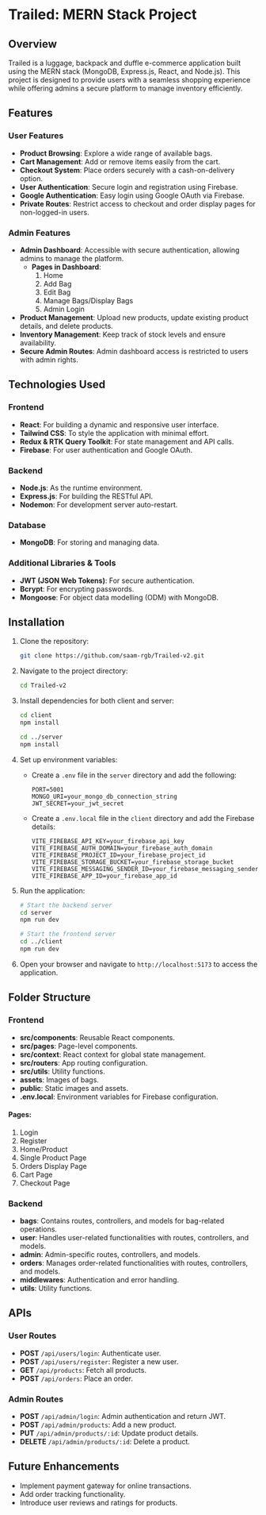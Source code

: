 # Trailed: MERN Stack Project

## Overview

Trailed is a luggage, backpack and duffle e-commerce application built using the MERN stack (MongoDB, Express.js, React, and Node.js). This project is designed to provide users with a seamless shopping experience while offering admins a secure platform to manage inventory efficiently.

## Features

### User Features

- **Product Browsing**: Explore a wide range of available bags.
- **Cart Management**: Add or remove items easily from the cart.
- **Checkout System**: Place orders securely with a cash-on-delivery option.
- **User Authentication**: Secure login and registration using Firebase.
- **Google Authentication**: Easy login using Google OAuth via Firebase.
- **Private Routes**: Restrict access to checkout and order display pages for non-logged-in users.

### Admin Features

- **Admin Dashboard**: Accessible with secure authentication, allowing admins to manage the platform.
  - **Pages in Dashboard**:
    1. Home
    2. Add Bag
    3. Edit Bag
    4. Manage Bags/Display Bags
    5. Admin Login
- **Product Management**: Upload new products, update existing product details, and delete products.
- **Inventory Management**: Keep track of stock levels and ensure availability.
- **Secure Admin Routes**: Admin dashboard access is restricted to users with admin rights.

## Technologies Used

### Frontend

- **React**: For building a dynamic and responsive user interface.
- **Tailwind CSS**: To style the application with minimal effort.
- **Redux & RTK Query Toolkit**: For state management and API calls.
- **Firebase**: For user authentication and Google OAuth.

### Backend

- **Node.js**: As the runtime environment.
- **Express.js**: For building the RESTful API.
- **Nodemon**: For development server auto-restart.

### Database

- **MongoDB**: For storing and managing data.

### Additional Libraries & Tools

- **JWT (JSON Web Tokens)**: For secure authentication.
- **Bcrypt**: For encrypting passwords.
- **Mongoose**: For object data modelling (ODM) with MongoDB.

## Installation

1. Clone the repository:

   ```bash
   git clone https://github.com/saam-rgb/Trailed-v2.git
   ```

2. Navigate to the project directory:

   ```bash
   cd Trailed-v2
   ```

3. Install dependencies for both client and server:

   ```bash
   cd client
   npm install

   cd ../server
   npm install
   ```

4. Set up environment variables:

   - Create a `.env` file in the `server` directory and add the following:
     ```env
     PORT=5001
     MONGO_URI=your_mongo_db_connection_string
     JWT_SECRET=your_jwt_secret
     ```
   - Create a `.env.local` file in the `client` directory and add the Firebase details:
     ```env
     VITE_FIREBASE_API_KEY=your_firebase_api_key
     VITE_FIREBASE_AUTH_DOMAIN=your_firebase_auth_domain
     VITE_FIREBASE_PROJECT_ID=your_firebase_project_id
     VITE_FIREBASE_STORAGE_BUCKET=your_firebase_storage_bucket
     VITE_FIREBASE_MESSAGING_SENDER_ID=your_firebase_messaging_sender_id
     VITE_FIREBASE_APP_ID=your_firebase_app_id
     ```

5. Run the application:

   ```bash
   # Start the backend server
   cd server
   npm run dev

   # Start the frontend server
   cd ../client
   npm run dev
   ```

6. Open your browser and navigate to `http://localhost:5173` to access the application.

## Folder Structure

### Frontend

- **src/components**: Reusable React components.
- **src/pages**: Page-level components.
- **src/context**: React context for global state management.
- **src/routers**: App routing configuration.
- **src/utils**: Utility functions.
- **assets**: Images of bags.
- **public**: Static images and assets.
- **.env.local**: Environment variables for Firebase configuration.

#### Pages:

1. Login
2. Register
3. Home/Product
4. Single Product Page
5. Orders Display Page
6. Cart Page
7. Checkout Page

### Backend

- **bags**: Contains routes, controllers, and models for bag-related operations.
- **user**: Handles user-related functionalities with routes, controllers, and models.
- **admin**: Admin-specific routes, controllers, and models.
- **orders**: Manages order-related functionalities with routes, controllers, and models.
- **middlewares**: Authentication and error handling.
- **utils**: Utility functions.

## APIs

### User Routes

- **POST** `/api/users/login`: Authenticate user.
- **POST** `/api/users/register`: Register a new user.
- **GET** `/api/products`: Fetch all products.
- **POST** `/api/orders`: Place an order.

### Admin Routes

- **POST** `/api/admin/login`: Admin authentication and return JWT.
- **POST** `/api/admin/products`: Add a new product.
- **PUT** `/api/admin/products/:id`: Update product details.
- **DELETE** `/api/admin/products/:id`: Delete a product.

## Future Enhancements

- Implement payment gateway for online transactions.
- Add order tracking functionality.
- Introduce user reviews and ratings for products.
